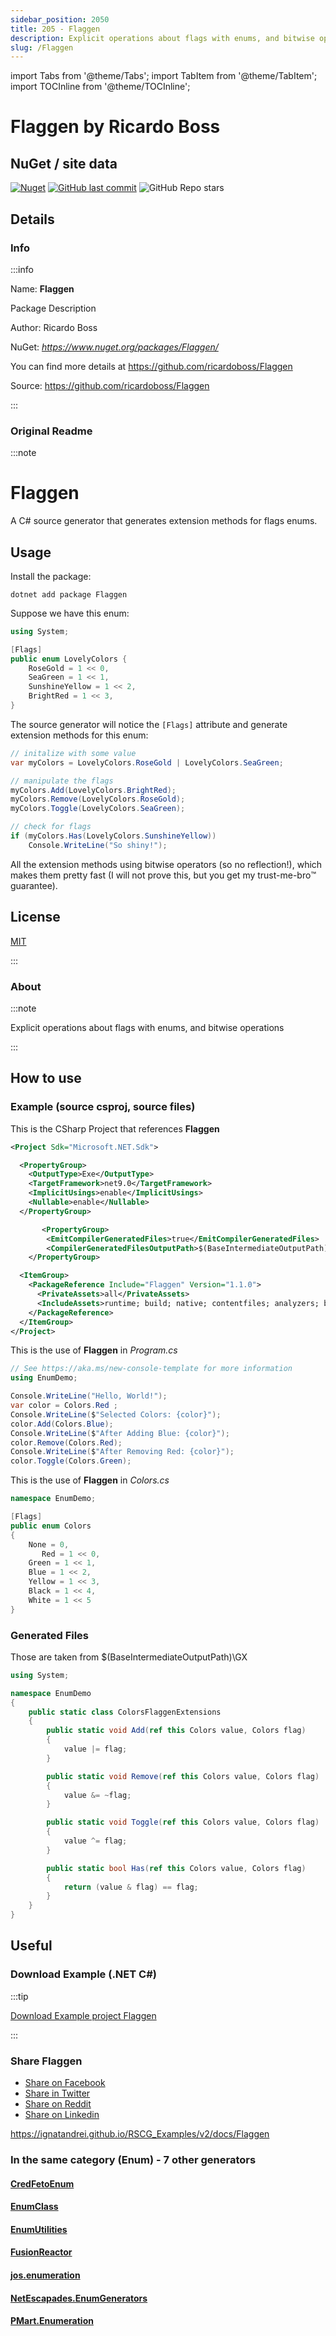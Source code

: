 ```yaml
---
sidebar_position: 2050
title: 205 - Flaggen
description: Explicit operations about flags with enums, and bitwise operations
slug: /Flaggen
---
```

import Tabs from '@theme/Tabs';
import TabItem from '@theme/TabItem';
import TOCInline from '@theme/TOCInline';

# Flaggen  by Ricardo Boss


<TOCInline toc={toc}  />

## NuGet / site data
[![Nuget](https://img.shields.io/nuget/dt/Flaggen?label=Flaggen)](https://www.nuget.org/packages/Flaggen/)
[![GitHub last commit](https://img.shields.io/github/last-commit/ricardoboss/Flaggen?label=updated)](https://github.com/ricardoboss/Flaggen)
![GitHub Repo stars](https://img.shields.io/github/stars/ricardoboss/Flaggen?style=social)

## Details

### Info
:::info

Name: **Flaggen**

Package Description

Author: Ricardo Boss

NuGet: 
*https://www.nuget.org/packages/Flaggen/*   


You can find more details at https://github.com/ricardoboss/Flaggen

Source: https://github.com/ricardoboss/Flaggen

:::

### Original Readme
:::note

# Flaggen

A C# source generator that generates extension methods for flags enums.

## Usage

Install the package:

```shell
dotnet add package Flaggen
```

Suppose we have this enum:

```csharp
using System;

[Flags]
public enum LovelyColors {
    RoseGold = 1 << 0,
    SeaGreen = 1 << 1,
    SunshineYellow = 1 << 2,
    BrightRed = 1 << 3,
}
```

The source generator will notice the `[Flags]` attribute and generate extension methods
for this enum:

```csharp
// initalize with some value
var myColors = LovelyColors.RoseGold | LovelyColors.SeaGreen;

// manipulate the flags
myColors.Add(LovelyColors.BrightRed);
myColors.Remove(LovelyColors.RoseGold);
myColors.Toggle(LovelyColors.SeaGreen);

// check for flags
if (myColors.Has(LovelyColors.SunshineYellow))
    Console.WriteLine("So shiny!");

```

All the extension methods using bitwise operators (so no reflection!), which makes them pretty fast (I will not prove
this, but you get my trust-me-bro™️ guarantee).

## License

[MIT](https://github.com/ricardoboss/Flaggen/LICENSE.md)


:::

### About
:::note

Explicit operations about flags with enums, and bitwise operations


:::

## How to use

### Example (source csproj, source files)

<Tabs>

<TabItem value="csproj" label="CSharp Project">

This is the CSharp Project that references **Flaggen**
```xml showLineNumbers {16}
<Project Sdk="Microsoft.NET.Sdk">

  <PropertyGroup>
    <OutputType>Exe</OutputType>
    <TargetFramework>net9.0</TargetFramework>
    <ImplicitUsings>enable</ImplicitUsings>
    <Nullable>enable</Nullable>
  </PropertyGroup>

       <PropertyGroup>
		<EmitCompilerGeneratedFiles>true</EmitCompilerGeneratedFiles>
		<CompilerGeneratedFilesOutputPath>$(BaseIntermediateOutputPath)\GX</CompilerGeneratedFilesOutputPath>
	</PropertyGroup>

  <ItemGroup>
    <PackageReference Include="Flaggen" Version="1.1.0">
      <PrivateAssets>all</PrivateAssets>
      <IncludeAssets>runtime; build; native; contentfiles; analyzers; buildtransitive</IncludeAssets>
    </PackageReference>
  </ItemGroup>
</Project>

```

</TabItem>

  <TabItem value="D:\gth\RSCG_Examples\v2\rscg_examples\Flaggen\src\EnumDemo\Program.cs" label="Program.cs" >

  This is the use of **Flaggen** in *Program.cs*

```csharp showLineNumbers 
// See https://aka.ms/new-console-template for more information
using EnumDemo;

Console.WriteLine("Hello, World!");
var color = Colors.Red ;
Console.WriteLine($"Selected Colors: {color}");
color.Add(Colors.Blue);
Console.WriteLine($"After Adding Blue: {color}");
color.Remove(Colors.Red);
Console.WriteLine($"After Removing Red: {color}");
color.Toggle(Colors.Green);
```
  </TabItem>

  <TabItem value="D:\gth\RSCG_Examples\v2\rscg_examples\Flaggen\src\EnumDemo\Colors.cs" label="Colors.cs" >

  This is the use of **Flaggen** in *Colors.cs*

```csharp showLineNumbers 
namespace EnumDemo;

[Flags]
public enum Colors
{
    None = 0,
       Red = 1 << 0,
    Green = 1 << 1,
    Blue = 1 << 2,
    Yellow = 1 << 3,
    Black = 1 << 4,
    White = 1 << 5
}
```
  </TabItem>

</Tabs>

### Generated Files

Those are taken from $(BaseIntermediateOutputPath)\GX

<Tabs>


<TabItem value="D:\gth\RSCG_Examples\v2\rscg_examples\Flaggen\src\EnumDemo\obj\GX\Flaggen\Flaggen.FlaggenGenerator\Colors_FlaggenExtensions.g.cs" label="Colors_FlaggenExtensions.g.cs" >


```csharp showLineNumbers 
using System;

namespace EnumDemo
{
    public static class ColorsFlaggenExtensions
    {
        public static void Add(ref this Colors value, Colors flag)
        {
            value |= flag;
        }

        public static void Remove(ref this Colors value, Colors flag)
        {
            value &= ~flag;
        }

        public static void Toggle(ref this Colors value, Colors flag)
        {
            value ^= flag;
        }

        public static bool Has(ref this Colors value, Colors flag)
        {
            return (value & flag) == flag;
        }
    }
}
```

  </TabItem>


</Tabs>

## Useful

### Download Example (.NET  C#)

:::tip

[Download Example project Flaggen ](/sources/Flaggen.zip)

:::


### Share Flaggen 

<ul>
  <li><a href="https://www.facebook.com/sharer/sharer.php?u=https%3A%2F%2Fignatandrei.github.io%2FRSCG_Examples%2Fv2%2Fdocs%2FFlaggen&quote=Flaggen" title="Share on Facebook" target="_blank">Share on Facebook</a></li>
  <li><a href="https://twitter.com/intent/tweet?source=https%3A%2F%2Fignatandrei.github.io%2FRSCG_Examples%2Fv2%2Fdocs%2FFlaggen&text=Flaggen:%20https%3A%2F%2Fignatandrei.github.io%2FRSCG_Examples%2Fv2%2Fdocs%2FFlaggen" target="_blank" title="Tweet">Share in Twitter</a></li>
  <li><a href="http://www.reddit.com/submit?url=https%3A%2F%2Fignatandrei.github.io%2FRSCG_Examples%2Fv2%2Fdocs%2FFlaggen&title=Flaggen" target="_blank" title="Submit to Reddit">Share on Reddit</a></li>
  <li><a href="http://www.linkedin.com/shareArticle?mini=true&url=https%3A%2F%2Fignatandrei.github.io%2FRSCG_Examples%2Fv2%2Fdocs%2FFlaggen&title=Flaggen&summary=&source=https%3A%2F%2Fignatandrei.github.io%2FRSCG_Examples%2Fv2%2Fdocs%2FFlaggen" target="_blank" title="Share on LinkedIn">Share on Linkedin</a></li>
</ul>

https://ignatandrei.github.io/RSCG_Examples/v2/docs/Flaggen

### In the same category (Enum) - 7 other generators


#### [CredFetoEnum](/docs/CredFetoEnum)


#### [EnumClass](/docs/EnumClass)


#### [EnumUtilities](/docs/EnumUtilities)


#### [FusionReactor](/docs/FusionReactor)


#### [jos.enumeration](/docs/jos.enumeration)


#### [NetEscapades.EnumGenerators](/docs/NetEscapades.EnumGenerators)


#### [PMart.Enumeration](/docs/PMart.Enumeration)

